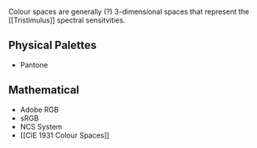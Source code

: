 Colour spaces are generally (?) 3-dimensional spaces that represent the [[Tristimulus]] spectral sensitvities.

## Physical Palettes
- Pantone
## Mathematical
- Adobe RGB
- sRGB
- NCS System
- [[CIE 1931 Colour Spaces]]
